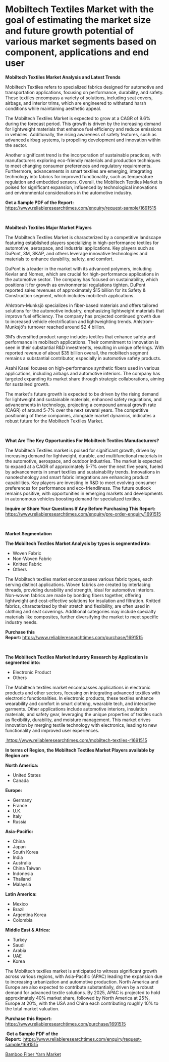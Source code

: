 <p><h1>Mobiltech Textiles Market with the goal of estimating the market size and future growth potential of various market segments based on component, applications and end user</h1></p><p><strong>Mobiltech Textiles Market Analysis and Latest Trends</strong></p>
<p><p>Mobiltech Textiles refers to specialized fabrics designed for automotive and transportation applications, focusing on performance, durability, and safety. These textiles encompass a variety of solutions, including seat covers, airbags, and interior trims, which are engineered to withstand harsh conditions while maintaining aesthetic appeal. </p><p>The Mobiltech Textiles Market is expected to grow at a CAGR of 9.6% during the forecast period. This growth is driven by the increasing demand for lightweight materials that enhance fuel efficiency and reduce emissions in vehicles. Additionally, the rising awareness of safety features, such as advanced airbag systems, is propelling development and innovation within the sector. </p><p>Another significant trend is the incorporation of sustainable practices, with manufacturers exploring eco-friendly materials and production techniques to meet changing consumer preferences and regulatory requirements. Furthermore, advancements in smart textiles are emerging, integrating technology into fabrics for improved functionality, such as temperature regulation and embedded sensors. Overall, the Mobiltech Textiles Market is poised for significant expansion, influenced by technological innovations and environmental considerations in the automotive industry.</p></p>
<p><strong>Get a Sample PDF of the Report:&nbsp;</strong> <a href="https://www.reliableresearchtimes.com/enquiry/request-sample/1691515?utm_campaign=2230&utm_medium=2&utm_source=Github&utm_content=ia&utm_term=27032025&utm_id=mobiltech-textiles">https://www.reliableresearchtimes.com/enquiry/request-sample/1691515</a></p>
<p>&nbsp;</p>
<p><strong>Mobiltech Textiles Major Market Players</strong></p>
<p><p>The Mobiltech Textiles Market is characterized by a competitive landscape featuring established players specializing in high-performance textiles for automotive, aerospace, and industrial applications. Key players such as DuPont, 3M, SKAP, and others leverage innovative technologies and materials to enhance durability, safety, and comfort.</p><p>DuPont is a leader in the market with its advanced polymers, including Kevlar and Nomex, which are crucial for high-performance applications in the automotive sector. The company has focused on sustainability, which positions it for growth as environmental regulations tighten. DuPont reported sales revenues of approximately $15 billion for its Safety & Construction segment, which includes mobiltech applications.</p><p>Ahlstrom-Munksjö specializes in fiber-based materials and offers tailored solutions for the automotive industry, emphasizing lightweight materials that improve fuel efficiency. The company has projected continued growth due to increased vehicle electrification and lightweighting trends. Ahlstrom-Munksjö's turnover reached around $2.4 billion.</p><p>3M’s diversified product range includes textiles that enhance safety and performance in mobiltech applications. Their commitment to innovation is seen in their substantial R&D investments, resulting in unique offerings. With reported revenue of about $35 billion overall, the mobiltech segment remains a substantial contributor, especially in automotive safety products.</p><p>Asahi Kasei focuses on high-performance synthetic fibers used in various applications, including airbags and automotive interiors. The company has targeted expanding its market share through strategic collaborations, aiming for sustained growth.</p><p>The market's future growth is expected to be driven by the rising demand for lightweight and sustainable materials, enhanced safety regulations, and advancements in technology, projecting a compound annual growth rate (CAGR) of around 5-7% over the next several years. The competitive positioning of these companies, alongside market dynamics, indicates a robust future for the Mobiltech Textiles Market.</p></p>
<p>&nbsp;</p>
<p><strong>What Are The Key Opportunities For Mobiltech Textiles Manufacturers?</strong></p>
<p><p>The Mobiltech Textiles market is poised for significant growth, driven by increasing demand for lightweight, durable, and multifunctional materials in the automotive, aerospace, and outdoor industries. The market is expected to expand at a CAGR of approximately 5-7% over the next five years, fueled by advancements in smart textiles and sustainability trends. Innovations in nanotechnology and smart fabric integrations are enhancing product capabilities. Key players are investing in R&D to meet evolving consumer preferences for performance and eco-friendliness. The future outlook remains positive, with opportunities in emerging markets and developments in autonomous vehicles boosting demand for specialized textiles.</p></p>
<p><strong>Inquire or Share Your Questions If Any Before Purchasing This Report:</strong> <a href="https://www.reliableresearchtimes.com/enquiry/pre-order-enquiry/1691515?utm_campaign=2230&utm_medium=2&utm_source=Github&utm_content=ia&utm_term=27032025&utm_id=mobiltech-textiles">https://www.reliableresearchtimes.com/enquiry/pre-order-enquiry/1691515</a></p>
<p>&nbsp;</p>
<p><strong>Market Segmentation</strong></p>
<p><strong>The Mobiltech Textiles Market Analysis by types is segmented into:</strong></p>
<p><ul><li>Woven Fabric</li><li>Non-Woven Fabric</li><li>Knitted Fabric</li><li>Others</li></ul></p>
<p><p>The Mobiltech textiles market encompasses various fabric types, each serving distinct applications. Woven fabrics are created by interlacing threads, providing durability and strength, ideal for automotive interiors. Non-woven fabrics are made by bonding fibers together, offering lightweight and cost-effective solutions for insulation and filtration. Knitted fabrics, characterized by their stretch and flexibility, are often used in clothing and seat coverings. Additional categories may include specialty materials like composites, further diversifying the market to meet specific industry needs.</p></p>
<p><strong>Purchase this Report:&nbsp;</strong><a href="https://www.reliableresearchtimes.com/purchase/1691515?utm_campaign=2230&utm_medium=2&utm_source=Github&utm_content=ia&utm_term=27032025&utm_id=mobiltech-textiles">https://www.reliableresearchtimes.com/purchase/1691515</a></p>
<p>&nbsp;</p>
<p><strong>The Mobiltech Textiles Market Industry Research by Application is segmented into:</strong></p>
<p><ul><li>Electronic Product</li><li>Others</li></ul></p>
<p><p>The Mobiltech textiles market encompasses applications in electronic products and other sectors, focusing on integrating advanced textiles with electronic functionalities. In electronic products, these textiles enhance wearability and comfort in smart clothing, wearable tech, and interactive garments. Other applications include automotive interiors, insulation materials, and safety gear, leveraging the unique properties of textiles such as flexibility, durability, and moisture management. This market drives innovation by merging textile technology with electronics, leading to new functionality and improved user experiences.</p></p>
<p><a href="https://www.reliableresearchtimes.com/mobiltech-textiles-r1691515?utm_campaign=2230&utm_medium=2&utm_source=Github&utm_content=ia&utm_term=27032025&utm_id=mobiltech-textiles">&nbsp;https://www.reliableresearchtimes.com/mobiltech-textiles-r1691515</a></p>
<p><strong>In terms of Region, the Mobiltech Textiles Market Players available by Region are:</strong></p>
<p>
    <p> <strong> North America: </strong>
        <ul>
            <li>United States</li>
            <li>Canada</li>
        </ul>
        </p> 
    <p> <strong> Europe: </strong>
        <ul>
            <li>Germany</li>
            <li>France</li>
            <li>U.K.</li>
            <li>Italy</li>
            <li>Russia</li>
        </ul>
        </p> 
    <p> <strong> Asia-Pacific: </strong>
        <ul>
            <li>China</li>
            <li>Japan</li>
            <li>South Korea</li>
            <li>India</li>
            <li>Australia</li>
            <li>China Taiwan</li>
            <li>Indonesia</li>
            <li>Thailand</li>
            <li>Malaysia</li>
        </ul>
        </p> 
    <p> <strong> Latin America: </strong>
        <ul>
            <li>Mexico</li>
            <li>Brazil</li>
            <li>Argentina Korea</li>
            <li>Colombia</li>
        </ul>
        </p> 
    <p> <strong> Middle East & Africa: </strong>
        <ul>
            <li>Turkey</li>
            <li>Saudi</li>
            <li>Arabia</li>
            <li>UAE</li>
            <li>Korea</li>
        </ul>
    </p>
    </p>
<p><p>The Mobiltech textiles market is anticipated to witness significant growth across various regions, with Asia-Pacific (APAC) leading the expansion due to increasing urbanization and automotive production. North America and Europe are also expected to contribute substantially, driven by a robust demand for advanced textile solutions. By 2025, APAC is projected to hold approximately 40% market share, followed by North America at 25%, Europe at 20%, with the USA and China each contributing roughly 10% to the total market valuation.</p></p>
<p><strong>Purchase this Report: </strong><a href="https://www.reliableresearchtimes.com/purchase/1691515?utm_campaign=2230&utm_medium=2&utm_source=Github&utm_content=ia&utm_term=27032025&utm_id=mobiltech-textiles">https://www.reliableresearchtimes.com/purchase/1691515</a></p>
<p>&nbsp;<strong>Get a Sample PDF of the Report:&nbsp;&nbsp;</strong><a href="https://www.reliableresearchtimes.com/enquiry/request-sample/1691515?utm_campaign=2230&utm_medium=2&utm_source=Github&utm_content=ia&utm_term=27032025&utm_id=mobiltech-textiles">https://www.reliableresearchtimes.com/enquiry/request-sample/1691515</a></p>
<p><strong></strong></p>
<p><p><a href="https://github.com/petbigbeepjn/Market-Research-Report-List-2/blob/main/bamboo-fiber-yarn-market.md?utm_campaign=2230&utm_medium=2&utm_source=Github&utm_content=ia&utm_term=27032025&utm_id=mobiltech-textiles">Bamboo Fiber Yarn Market</a></p></p>